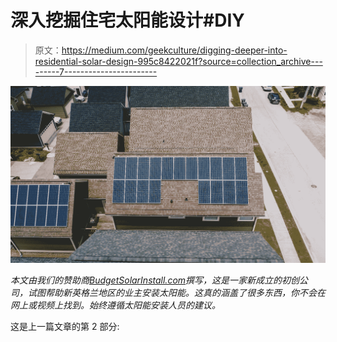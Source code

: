 # 深入挖掘住宅太阳能设计#DIY

> 原文：<https://medium.com/geekculture/digging-deeper-into-residential-solar-design-995c8422021f?source=collection_archive---------7----------------------->

![](img/7a4c3fd86f233825b0f62e6c88032442.png)

*本文由我们的赞助商*[*BudgetSolarInstall.com*](https://budgetsolarinstall.netlify.app/index.html)*撰写，这是一家新成立的初创公司，试图帮助新英格兰地区的业主安装太阳能。这真的涵盖了很多东西，你不会在网上或视频上找到。始终遵循太阳能安装人员的建议。*

这是上一篇文章的第 2 部分: